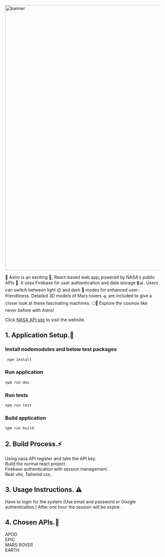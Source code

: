 <img width="860" alt="banner" src="https://github.com/moshdev2213/astrolk/assets/103739510/87f5b227-17bc-4221-83f2-1a574c14fa9f">

🚀 Astro is an exciting 🌌, React-based web app, powered by NASA's public APIs 🚀. It uses Firebase for user authentication and data storage 🔒📊. Users can switch between light 🌞 and dark 🌙 modes for enhanced user-friendliness. Detailed 3D models of Mars rovers 🛸 are included to give a closer look at these fascinating machines. 🌕🔭 Explore the cosmos like never before with Astro!

Click [NASA API site](https://astrolk.vercel.app/user/home) to visit the website.

## 1. Application Setup.🦾
### Install nodemodules and below test packages

```bash
 npm install
```

### Run application

```bash
npm run dev
```
### Run tests

```bash
npm run test
```

### Build application

```bash
npm run build
```

## 2. Build Process.⚡
Using nasa API register and take the API key.<br>
Build the normal react project.<br>
Firebase authentication with session management.<br>
Reat vite, Tailwind css.<br>

## 3. Usage Instructions. ⚠️
Have to login for the system (Use email and password or Google authentication.)
After one hour the session will be expire.

## 4. Chosen APIs.👾
APOD <br>
EPIC <br>
MARS ROVER <br>
EARTH


